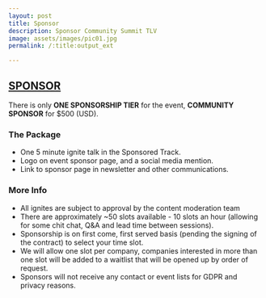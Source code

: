 ```yaml
---
layout: post
title: Sponsor
description: Sponsor Community Summit TLV
image: assets/images/pic01.jpg
permalink: /:title:output_ext

---
```



## [SPONSOR](#SPONSOR) 
There is only <strong>ONE SPONSORSHIP TIER</strong> for the event, **COMMUNITY SPONSOR** for $500 (USD).

### The Package
- One 5 minute ignite talk in the Sponsored Track.
- Logo on event sponsor page, and a social media mention.
- Link to sponsor page in newsletter and other communications.


### More Info
- All ignites are subject to approval by the content moderation team
- There are approximately ~50 slots available - 10 slots an hour (allowing for some chit chat, Q&A and lead time between sessions).
- Sponsorship is on first come, first served basis (pending the signing of the contract) to select your time slot.
- We will allow one slot per company, companies interested in more than one slot will be added to a waitlist that will be opened up by order of request.
- Sponsors will not receive any contact or event lists for GDPR and privacy reasons.



